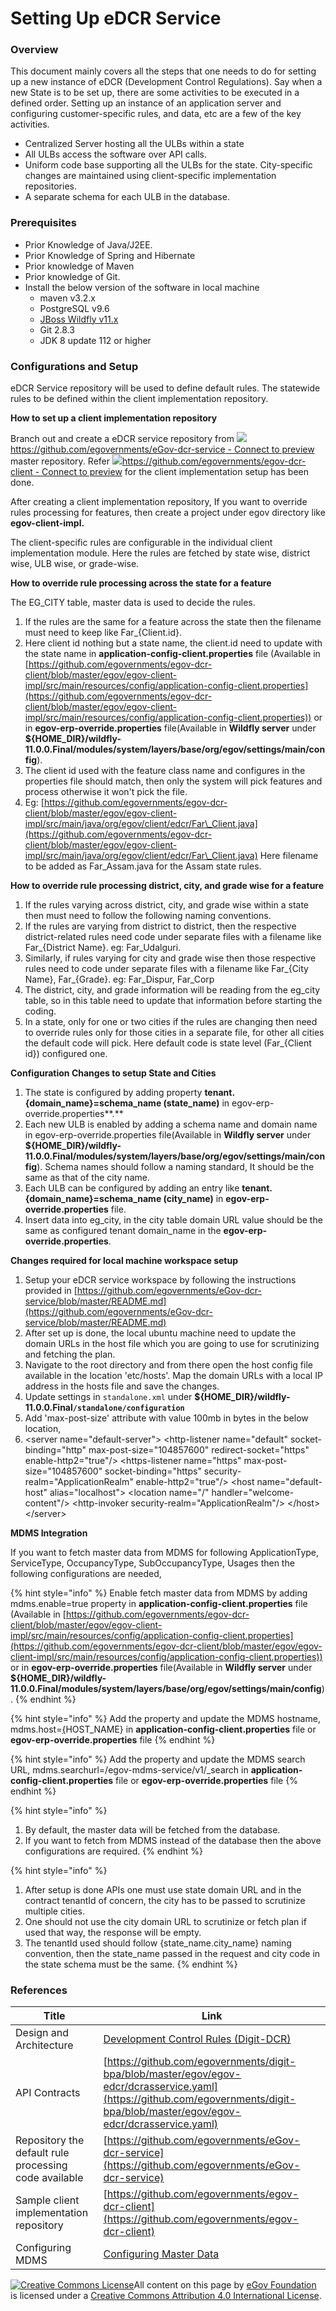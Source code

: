 # Setting Up eDCR Service

### Overview

This document mainly covers all the steps that one needs to do for setting up a new instance of eDCR (Development Control Regulations). Say when a new State is to be set up, there are some activities to be executed in a defined order. Setting up an instance of an application server and configuring customer-specific rules, and data, etc are a few of the key activities.

* Centralized Server hosting all the ULBs within a state
* All ULBs access the software over API calls.
* Uniform code base supporting all the ULBs for the state. City-specific changes are maintained using client-specific implementation repositories.
* A separate schema for each ULB in the database.

### Prerequisites

* Prior Knowledge of Java/J2EE.
* Prior Knowledge of Spring and Hibernate
* Prior knowledge of Maven
* Prior knowledge of Git.
* Install the below version of the software in local machine
  * maven v3.2.x
  * PostgreSQL v9.6
  * [JBoss Wildfly v11.x](https://devops.egovernments.org/Downloads/wildfly/wildfly-11.0.0.Final.zip)
  * Git 2.8.3
  * JDK 8 update 112 or higher

### Configurations and Setup

eDCR Service repository will be used to define default rules. The statewide rules to be defined within the client implementation repository.

**How to set up a client implementation repository**

Branch out and create a eDCR service repository from [![](https://github.githubassets.com/favicon.ico)https://github.com/egovernments/eGov-dcr-service - Connect to preview](https://github.com/egovernments/eGov-dcr-service) master repository. Refer [![](https://github.githubassets.com/favicon.ico)https://github.com/egovernments/egov-dcr-client - Connect to preview](https://github.com/egovernments/egov-dcr-client) for the client implementation setup has been done.

After creating a client implementation repository, If you want to override rules processing for features, then create a project under egov directory like **egov-client-impl.**

The client-specific rules are configurable in the individual client implementation module. Here the rules are fetched by state wise, district wise, ULB wise, or grade-wise.

**How to override rule processing across the state for a feature**

The EG\_CITY table, master data is used to decide the rules.

1. If the rules are the same for a feature across the state then the filename must need to keep like Far\_{Client.id}.
2. Here client id nothing but a state name, the client.id need to update with the state name in **application-config-client.properties** file (Available in [https://github.com/egovernments/egov-dcr-client/blob/master/egov/egov-client-impl/src/main/resources/config/application-config-client.properties](https://github.com/egovernments/egov-dcr-client/blob/master/egov/egov-client-impl/src/main/resources/config/application-config-client.properties)) or in **egov-erp-override.properties** file(Available in **Wildfly server** under **${HOME\_DIR}/wildfly-11.0.0.Final/modules/system/layers/base/org/egov/settings/main/config**).
3. The client id used with the feature class name and configures in the properties file should match, then only the system will pick features and process otherwise it won't pick the file.
4. Eg: [https://github.com/egovernments/egov-dcr-client/blob/master/egov/egov-client-impl/src/main/java/org/egov/client/edcr/Far\_Client.java](https://github.com/egovernments/egov-dcr-client/blob/master/egov/egov-client-impl/src/main/java/org/egov/client/edcr/Far\_Client.java) Here filename to be added as Far\_Assam.java for the Assam state rules.

**How to override rule processing district, city, and grade wise for a feature**

1. If the rules varying across district, city, and grade wise within a state then must need to follow the following naming conventions.
2. If the rules are varying from district to district, then the respective district-related rules need code under separate files with a filename like Far\_{District Name}. eg: Far\_Udalguri.
3. Similarly, if rules varying for city and grade wise then those respective rules need to code under separate files with a filename like Far\_{City Name}, Far\_{Grade}. eg: Far\_Dispur, Far\_Corp
4. The district, city, and grade information will be reading from the eg\_city table, so in this table need to update that information before starting the coding.
5. In a state, only for one or two cities if the rules are changing then need to override rules only for those cities in a separate file, for other all cities the default code will pick. Here default code is state level (Far\_{Client id}) configured one.

**Configuration Changes to setup State and Cities**

1. The state is configured by adding property **tenant.{domain\_name}=schema\_name (state\_name)** in egov-erp-override.properties\*\*.\*\*
2. Each new ULB is enabled by adding a schema name and domain name in egov-erp-override.properties file(Available in **Wildfly server** under **${HOME\_DIR}/wildfly-11.0.0.Final/modules/system/layers/base/org/egov/settings/main/config**). Schema names should follow a naming standard, It should be the same as that of the city name.
3. Each ULB can be configured by adding an entry like **tenant.{domain\_name}=schema\_name (city\_name)** in **egov-erp-override.properties** file.
4. Insert data into eg\_city, in the city table domain URL value should be the same as configured tenant domain\_name in the **egov-erp-override.properties**.

**Changes required for local machine workspace setup**

1. Setup your eDCR service workspace by following the instructions provided in [https://github.com/egovernments/eGov-dcr-service/blob/master/README.md](https://github.com/egovernments/eGov-dcr-service/blob/master/README.md)
2. After set up is done, the local ubuntu machine need to update the domain URLs in the host file which you are going to use for scrutinizing and fetching the plan.
3. Navigate to the root directory and from there open the host config file available in the location 'etc/hosts'. Map the domain URLs with a local IP address in the hosts file and save the changes.
4. Update settings in `standalone.xml` under **${HOME\_DIR}/wildfly-11.0.0.Final`/standalone/configuration`**
5. Add 'max-post-size' attribute with value 100mb in bytes in the below location,
6. \<server name="default-server"> \<http-listener name="default" socket-binding="http" max-post-size="104857600" redirect-socket="https" enable-http2="true"/> \<https-listener name="https" max-post-size="104857600" socket-binding="https" security-realm="ApplicationRealm" enable-http2="true"/> \<host name="default-host" alias="localhost"> \<location name="/" handler="welcome-content"/> \<http-invoker security-realm="ApplicationRealm"/> \</host> \</server>

**MDMS Integration**

If you want to fetch master data from MDMS for following ApplicationType, ServiceType, OccupancyType, SubOccupancyType, Usages then the following configurations are needed,

{% hint style="info" %}
Enable fetch master data from MDMS by adding mdms.enable=true property in **application-config-client.properties** file (Available in [https://github.com/egovernments/egov-dcr-client/blob/master/egov/egov-client-impl/src/main/resources/config/application-config-client.properties](https://github.com/egovernments/egov-dcr-client/blob/master/egov/egov-client-impl/src/main/resources/config/application-config-client.properties)) or in **egov-erp-override.properties** file(Available in **Wildfly server** under **${HOME\_DIR}/wildfly-11.0.0.Final/modules/system/layers/base/org/egov/settings/main/config**).
{% endhint %}

{% hint style="info" %}
Add the property and update the MDMS hostname, mdms.host=[{](https://egov-micro-dev.egovernments.org/)HOST\_NAME} in **application-config-client.properties** file or **egov-erp-override.properties** file
{% endhint %}

{% hint style="info" %}
Add the property and update the MDMS search URL, mdms.searchurl=/egov-mdms-service/v1/\_search in **application-config-client.properties** file or **egov-erp-override.properties** file
{% endhint %}

{% hint style="info" %}
1. By default, the master data will be fetched from the database.
2. If you want to fetch from MDMS instead of the database then the above configurations are required.
{% endhint %}

{% hint style="info" %}
1. After setup is done APIs one must use state domain URL and in the contract tenantId of concern, the city has to be passed to scrutinize multiple cities.
2. One should not use the city domain URL to scrutinize or fetch plan if used that way, the response will be empty.
3. The tenantId used should follow {state\_name.city\_name} naming convention, then the state\_name passed in the request and city code in the state schema must be the same.
{% endhint %}

### References

| Title                                                 | Link                                                                                                                                                                             |
| ----------------------------------------------------- | -------------------------------------------------------------------------------------------------------------------------------------------------------------------------------- |
| Design and Architecture                               | [Development Control Rules (Digit-DCR)](https://digit-discuss.atlassian.net/wiki/spaces/BPA/pages/49709173)                                                                      |
| API Contracts                                         | [https://github.com/egovernments/digit-bpa/blob/master/egov/egov-edcr/dcrasservice.yaml](https://github.com/egovernments/digit-bpa/blob/master/egov/egov-edcr/dcrasservice.yaml) |
| Repository the default rule processing code available | [https://github.com/egovernments/eGov-dcr-service](https://github.com/egovernments/eGov-dcr-service)                                                                             |
| Sample client implementation repository               | [https://github.com/egovernments/egov-dcr-client](https://github.com/egovernments/egov-dcr-client)                                                                               |
| Configuring MDMS                                      | [Configuring Master Data](https://digit-discuss.atlassian.net/wiki/spaces/DD/pages/644349987/Configuring+Master+Data)                                                            |

[![Creative Commons License](https://i.creativecommons.org/l/by/4.0/80x15.png)​](http://creativecommons.org/licenses/by/4.0/)All content on this page by [eGov Foundation](https://egov.org.in/) is licensed under a [Creative Commons Attribution 4.0 International License](http://creativecommons.org/licenses/by/4.0/).
